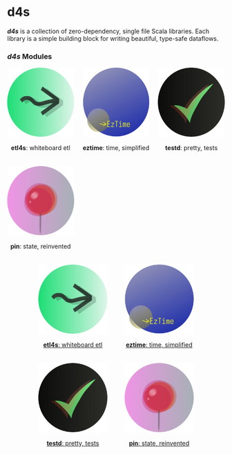 # d4s

**_d4s_** is a collection of zero-dependency, single file Scala libraries. Each library is a simple building block for 
writing beautiful, type-safe dataflows.
### **_d4s_** Modules

<!--
<div align="center">

<div style="display: inline-block; text-align: center; margin: 20px 20px;">
  <a href="https://github.com/mattlianje/etl4s/tree/master">
    <img src="pix/etl4s.png" alt="etl4s" width="160" height="160"/>
  </a>
  <p><strong>etl4s</strong>: whiteboard etl</p>
</div>

<div style="display: inline-block; text-align: center; margin: 20px 20px;">
  <a href="https://github.com/mattlianje/d4s/tree/master/eztime">
    <img src="pix/eztime.png" alt="eztime" width="160" height="160"/>
  </a>
  <p><strong>eztime</strong>: time, simplified</p>
</div>

<div style="display: inline-block; text-align: center; margin: 20px 10px;">
  <a href="https://github.com/mattlianje/d4s/tree/master/eztime">
    <img src="pix/testd.png" alt="testd" width="160" height="160" style="margin-bottom: 10px;"/>
  </a>
  <p><strong>testd</strong>: pretty, tests</p>
</div>

<div style="display: inline-block; text-align: center; margin: 20px 10px;">
  <a href="https://github.com/mattlianje/d4s/tree/master/eztime">
    <img src="pix/pin.png" alt="pin" width="160" height="160" style="margin-bottom: 10px;"/>
  </a>
  <p><strong>pin</strong>: state, reinvented</p>
</div>

</div>
-->

<div align="center">
<div style="display: grid; grid-template-columns: repeat(3, 1fr); gap: 20px; max-width: 800px; margin: 0 auto;">
  <div style="text-align: center;">
    <a href="https://github.com/mattlianje/etl4s/tree/master">
      <img src="pix/etl4s.png" alt="etl4s" width="160" height="160"/>
    </a>
    <p><strong>etl4s</strong>: whiteboard etl</p>
  </div>
  <div style="text-align: center;">
    <a href="https://github.com/mattlianje/d4s/tree/master/eztime">
      <img src="pix/eztime.png" alt="eztime" width="160" height="160"/>
    </a>
    <p><strong>eztime</strong>: time, simplified</p>
  </div>
  <div style="text-align: center;">
    <a href="https://github.com/mattlianje/d4s/tree/master/eztime">
      <img src="pix/testd.png" alt="testd" width="160" height="160"/>
    </a>
    <p><strong>testd</strong>: pretty, tests</p>
  </div>
  <div style="text-align: center;">
    <a href="https://github.com/mattlianje/d4s/tree/master/eztime">
      <img src="pix/pin.png" alt="pin" width="160" height="160"/>
    </a>
    <p><strong>pin</strong>: state, reinvented</p>
  </div>
</div>
</div>

<div style="display: flex; flex-wrap: wrap; justify-content: center; gap: 20px; padding: 20px;">
  <a href="https://github.com/mattlianje/etl4s/tree/master" style="text-align: center; width: 180px;">
    <img src="pix/etl4s.png" alt="etl4s" width="160" height="160"/>
    <p><strong>etl4s</strong>: whiteboard etl</p>
  </a>
  <a href="https://github.com/mattlianje/d4s/tree/master/eztime" style="text-align: center; width: 180px;">
    <img src="pix/eztime.png" alt="eztime" width="160" height="160"/>
    <p><strong>eztime</strong>: time, simplified</p>
  </a>
  <a href="https://github.com/mattlianje/d4s/tree/master/eztime" style="text-align: center; width: 180px;">
    <img src="pix/testd.png" alt="testd" width="160" height="160"/>
    <p><strong>testd</strong>: pretty, tests</p>
  </a>
  <a href="https://github.com/mattlianje/d4s/tree/master/eztime" style="text-align: center; width: 180px;">
    <img src="pix/pin.png" alt="pin" width="160" height="160"/>
    <p><strong>pin</strong>: state, reinvented</p>
  </a>
</div>
